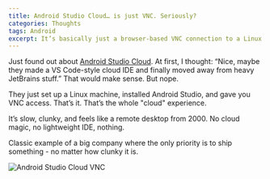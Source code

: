```yaml
---
title: Android Studio Cloud… is just VNC. Seriously?
categories: Thoughts
tags: Android
excerpt: It’s basically just a browser-based VNC connection to a Linux machine.
---
```


Just found out about [Android Studio Cloud](https://studio.firebase.google.com/new/android-studio). At first, I thought: “Nice, maybe they made a VS Code-style cloud IDE and finally moved away from heavy JetBrains stuff.” That would make sense.
But nope.

They just set up a Linux machine, installed Android Studio, and gave you VNC access. That’s it. That’s the whole "cloud" experience.

It’s slow, clunky, and feels like a remote desktop from 2000. No cloud magic, no lightweight IDE, nothing.

Classic example of a big company where the only priority is to ship something - no matter how clunky it is.

![Android Studio Cloud VNC](/assets/posts/android-studio-cloud-vnc.jpg)
